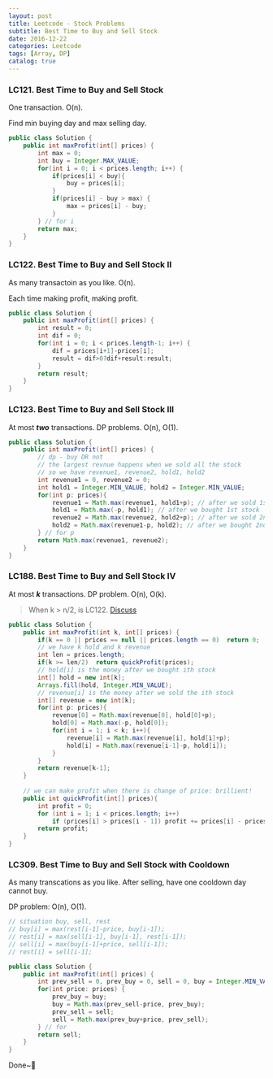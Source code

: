 ```yaml
---
layout: post
title: Leetcode - Stock Problems
subtitle: Best Time to Buy and Sell Stock 
date: 2016-12-22
categories: Leetcode
tags: [Array, DP]
catalog: true
---
```


###  LC121. Best Time to Buy and Sell Stock

One transaction. O(n). 

Find min buying day and max selling day.

```java
public class Solution {
    public int maxProfit(int[] prices) {
        int max = 0;
        int buy = Integer.MAX_VALUE;
        for(int i = 0; i < prices.length; i++) {
            if(prices[i] < buy){
                buy = prices[i];
            }
            if(prices[i] - buy > max) {
                max = prices[i] - buy;
            }
        } // for i
        return max;
    }
}
```

### LC122. Best Time to Buy and Sell Stock II

As many transactoin as you like. O(n).

Each time making profit, making profit.

```java
public class Solution {
    public int maxProfit(int[] prices) {
        int result = 0;
        int dif = 0;
        for(int i = 0; i < prices.length-1; i++) {
            dif = prices[i+1]-prices[i];
            result = dif>0?dif+result:result;
        }
        return result;
    }
}
```

### LC123. Best Time to Buy and Sell Stock III

At most ***two*** transactions. DP problems. O(n), O(1).

```java
public class Solution {
    public int maxProfit(int[] prices) {
        // dp - buy OR not
        // the largest revnue happens when we sold all the stock
        // so we have revenue1, revenue2, hold1, hold2
        int revenue1 = 0, revenue2 = 0;
        int hold1 = Integer.MIN_VALUE, hold2 = Integer.MIN_VALUE;
        for(int p: prices){
            revenue1 = Math.max(revenue1, hold1+p); // after we sold 1st stock
            hold1 = Math.max(-p, hold1); // after we bought 1st stock
            revenue2 = Math.max(revenue2, hold2+p); // after we sold 2nd stock
            hold2 = Math.max(revenue1-p, hold2); // after we bought 2nd stock
        } // for p
        return Math.max(revenue1, revenue2);
    }
}
```

### LC188. Best Time to Buy and Sell Stock IV

At most ***k*** transactions. DP problem. O(n), O(k).

> When k > n/2, is LC122. [Discuss](https://discuss.leetcode.com/topic/8984/a-concise-dp-solution-in-java)

```java
public class Solution {
    public int maxProfit(int k, int[] prices) {
        if(k == 0 || prices == null || prices.length == 0)  return 0;
        // we have k hold and k revenue
        int len = prices.length;
        if(k >= len/2)  return quickProfit(prices);
        // hold[i] is the money after we bought ith stock
        int[] hold = new int[k];
        Arrays.fill(hold, Integer.MIN_VALUE);
        // revenue[i] is the money after we sold the ith stock
        int[] revenue = new int[k];
        for(int p: prices){
            revenue[0] = Math.max(revenue[0], hold[0]+p);
            hold[0] = Math.max(-p, hold[0]);
            for(int i = 1; i < k; i++){
                revenue[i] = Math.max(revenue[i], hold[i]+p);
                hold[i] = Math.max(revenue[i-1]-p, hold[i]);
            }
        }
        return revenue[k-1];
    }
    
    // we can make profit when there is change of price: brillient!
    public int quickProfit(int[] prices){
        int profit = 0;
        for (int i = 1; i < prices.length; i++)
            if (prices[i] > prices[i - 1]) profit += prices[i] - prices[i - 1];
        return profit;
    }
}
```

### LC309. Best Time to Buy and Sell Stock with Cooldown

As many transcations as you like. After selling, have one cooldown day cannot buy.

DP problem: O(n), O(1).

```java
// situation buy, sell, rest
// buy[i] = max(rest[i-1]-price, buy[i-1]);
// rest[i] = max(sell[i-1], buy[i-1], rest[i-1]);
// sell[i] = max(buy[i-1]+price, sell[i-1]);
// rest[i] = sell[i-1];

public class Solution {
    public int maxProfit(int[] prices) {
        int prev_sell = 0, prev_buy = 0, sell = 0, buy = Integer.MIN_VALUE;
        for(int price: prices) {
            prev_buy = buy;
            buy = Math.max(prev_sell-price, prev_buy);
            prev_sell = sell;
            sell = Math.max(prev_buy+price, prev_sell);
        } // for
        return sell;
    }
}
```

Done~👻